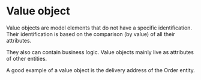 # Value object

Value objects are model elements that do not have a specific identification. Their identification is based on the comparison (by value) of all their attributes.

They also can contain business logic. Value objects mainly live as attributes of other entities.

A good example of a value object is the delivery address of the Order entity.